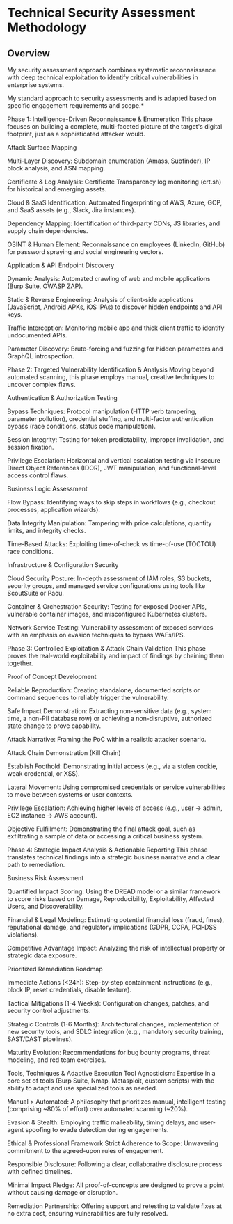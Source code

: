# Technical Security Assessment Methodology

## Overview
My security assessment approach combines systematic reconnaissance with deep technical exploitation to identify critical vulnerabilities in enterprise systems.

My standard approach to security assessments and is adapted based on specific engagement requirements and scope.*

Phase 1: Intelligence-Driven Reconnaissance & Enumeration
This phase focuses on building a complete, multi-faceted picture of the target's digital footprint, just as a sophisticated attacker would.

Attack Surface Mapping

Multi-Layer Discovery: Subdomain enumeration (Amass, Subfinder), IP block analysis, and ASN mapping.

Certificate & Log Analysis: Certificate Transparency log monitoring (crt.sh) for historical and emerging assets.

Cloud & SaaS Identification: Automated fingerprinting of AWS, Azure, GCP, and SaaS assets (e.g., Slack, Jira instances).

Dependency Mapping: Identification of third-party CDNs, JS libraries, and supply chain dependencies.

OSINT & Human Element: Reconnaissance on employees (LinkedIn, GitHub) for password spraying and social engineering vectors.

Application & API Endpoint Discovery

Dynamic Analysis: Automated crawling of web and mobile applications (Burp Suite, OWASP ZAP).

Static & Reverse Engineering: Analysis of client-side applications (JavaScript, Android APKs, iOS IPAs) to discover hidden endpoints and API keys.

Traffic Interception: Monitoring mobile app and thick client traffic to identify undocumented APIs.

Parameter Discovery: Brute-forcing and fuzzing for hidden parameters and GraphQL introspection.

Phase 2: Targeted Vulnerability Identification & Analysis
Moving beyond automated scanning, this phase employs manual, creative techniques to uncover complex flaws.

Authentication & Authorization Testing

Bypass Techniques: Protocol manipulation (HTTP verb tampering, parameter pollution), credential stuffing, and multi-factor authentication bypass (race conditions, status code manipulation).

Session Integrity: Testing for token predictability, improper invalidation, and session fixation.

Privilege Escalation: Horizontal and vertical escalation testing via Insecure Direct Object References (IDOR), JWT manipulation, and functional-level access control flaws.

Business Logic Assessment

Flow Bypass: Identifying ways to skip steps in workflows (e.g., checkout processes, application wizards).

Data Integrity Manipulation: Tampering with price calculations, quantity limits, and integrity checks.

Time-Based Attacks: Exploiting time-of-check vs time-of-use (TOCTOU) race conditions.

Infrastructure & Configuration Security

Cloud Security Posture: In-depth assessment of IAM roles, S3 buckets, security groups, and managed service configurations using tools like ScoutSuite or Pacu.

Container & Orchestration Security: Testing for exposed Docker APIs, vulnerable container images, and misconfigured Kubernetes clusters.

Network Service Testing: Vulnerability assessment of exposed services with an emphasis on evasion techniques to bypass WAFs/IPS.

Phase 3: Controlled Exploitation & Attack Chain Validation
This phase proves the real-world exploitability and impact of findings by chaining them together.

Proof of Concept Development

Reliable Reproduction: Creating standalone, documented scripts or command sequences to reliably trigger the vulnerability.

Safe Impact Demonstration: Extracting non-sensitive data (e.g., system time, a non-PII database row) or achieving a non-disruptive, authorized state change to prove capability.

Attack Narrative: Framing the PoC within a realistic attacker scenario.

Attack Chain Demonstration (Kill Chain)

Establish Foothold: Demonstrating initial access (e.g., via a stolen cookie, weak credential, or XSS).

Lateral Movement: Using compromised credentials or service vulnerabilities to move between systems or user contexts.

Privilege Escalation: Achieving higher levels of access (e.g., user -> admin, EC2 instance -> AWS account).

Objective Fulfillment: Demonstrating the final attack goal, such as exfiltrating a sample of data or accessing a critical business system.

Phase 4: Strategic Impact Analysis & Actionable Reporting
This phase translates technical findings into a strategic business narrative and a clear path to remediation.

Business Risk Assessment

Quantified Impact Scoring: Using the DREAD model or a similar framework to score risks based on Damage, Reproducibility, Exploitability, Affected Users, and Discoverability.

Financial & Legal Modeling: Estimating potential financial loss (fraud, fines), reputational damage, and regulatory implications (GDPR, CCPA, PCI-DSS violations).

Competitive Advantage Impact: Analyzing the risk of intellectual property or strategic data exposure.

Prioritized Remediation Roadmap

Immediate Actions (<24h): Step-by-step containment instructions (e.g., block IP, reset credentials, disable feature).

Tactical Mitigations (1-4 Weeks): Configuration changes, patches, and security control adjustments.

Strategic Controls (1-6 Months): Architectural changes, implementation of new security tools, and SDLC integration (e.g., mandatory security training, SAST/DAST pipelines).

Maturity Evolution: Recommendations for bug bounty programs, threat modeling, and red team exercises.

Tools, Techniques & Adaptive Execution
Tool Agnosticism: Expertise in a core set of tools (Burp Suite, Nmap, Metasploit, custom scripts) with the ability to adapt and use specialized tools as needed.

Manual > Automated: A philosophy that prioritizes manual, intelligent testing (comprising ~80% of effort) over automated scanning (~20%).

Evasion & Stealth: Employing traffic malleability, timing delays, and user-agent spoofing to evade detection during engagements.

Ethical & Professional Framework
Strict Adherence to Scope: Unwavering commitment to the agreed-upon rules of engagement.

Responsible Disclosure: Following a clear, collaborative disclosure process with defined timelines.

Minimal Impact Pledge: All proof-of-concepts are designed to prove a point without causing damage or disruption.

Remediation Partnership: Offering support and retesting to validate fixes at no extra cost, ensuring vulnerabilities are fully resolved.


